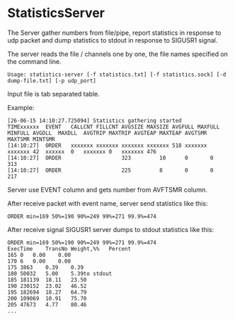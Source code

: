 # StatisticsServer

The Server gather numbers from file/pipe, report statistics in response to udp packet and dump statistics to stdout in response to SIGUSR1 signal.

The server reads the file / channels one by one, the file names specified on the command line.

```
Usage: statistics-server [-f statistics.txt] [-f statistics.sock] [-d dump-file.txt] [-p udp_port]
```

Input file is tab separated table.

Example:

```
[26-06-15 14:10:27.725094] Statistics gathering started
TIMExxxxxx	EVENT	CALLCNT	FILLCNT	AVGSIZE	MAXSIZE	AVGFULL	MAXFULL	MINFULL	AVGDLL	MAXDLL	AVGTRIP	MAXTRIP	AVGTEAP	MAXTEAP	AVGTSMR	MAXTSMR	MINTSMR
[14:10:27]	ORDER	xxxxxxx	xxxxxxx	xxxxxxx	xxxxxxx	518	xxxxxxx	xxxxxxx	42	xxxxxx	0	xxxxxxx	0	xxxxxxx	476
[14:10:27]	ORDER					323			10		0		0		313
[14:10:27]	ORDER					225			8		0		0		217
```

Server use EVENT column and gets number from AVFTSMR column.

After receive packet with event name, server send statistics like this:
```
ORDER min=169 50%=190 90%=249 99%=271 99.9%=474
```

After receive signal SIGUSR1 server dumps to stdout statistics like this:
```
ORDER min=169 50%=190 90%=249 99%=271 99.9%=474
ExecTime	TransNo	Weight,%%	Percent
165	0	0.00	0.00
170	6	0.00	0.00
175	3863	0.39	0.39
180	50032	5.00	5.39to stdout
185	181139	18.11	23.50
190	230152	23.02	46.52
195	182694	18.27	64.79
200	109069	10.91	75.70
205	47673	4.77	80.46
...
```
